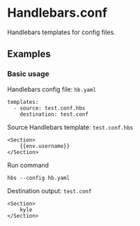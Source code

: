 # Handlebars.conf

Handlebars templates for config files.

## Examples

### Basic usage

Handlebars config file: `hb.yaml`

```
templates:
  - source: test.conf.hbs
    destination: test.conf
```

Source Handlebars template: `test.conf.hbs`

```
<Section>
    {{env.username}}
</Section>
```

Run command

```
hbs --config hb.yaml
```

Destination output: `test.conf`

```
<Section>
    kyle
</Section>
```
